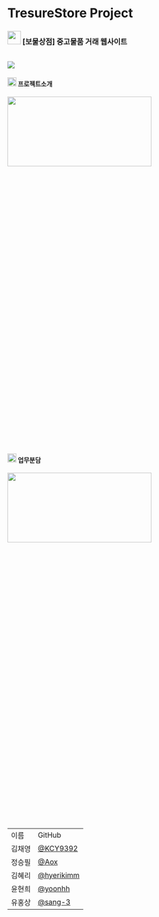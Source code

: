 

# TresureStore Project
### <img src="https://user-images.githubusercontent.com/113049166/222701255-57c223fd-a368-4b50-9652-4ed673b8bbc9.png"  width="30px" height="30px"> [보물상점] 중고물품 거래 웹사이트

<br>
<img src="https://user-images.githubusercontent.com/113049166/222695436-f13080cf-3368-4ac3-bd54-d8d846da79db.png">

<br>

#### <img src="https://user-images.githubusercontent.com/113049166/222699301-ce14e886-186b-4241-91fc-132ba832cbe9.png" width="20px" height="20px"> 프로젝트소개

 <img src="https://user-images.githubusercontent.com/113049166/222696648-d8bdf736-c709-49b7-813b-c4af698b87b2.png" width="80%" height="20%">

<br>

#### <img src="https://user-images.githubusercontent.com/113049166/222700339-680fc1d0-6047-48e2-8f3e-4c55c9916e82.png" width="20px" height="20px"> 업무분담

 <img src="https://user-images.githubusercontent.com/113049166/222700655-f33dfb56-5f10-456e-8dbd-236d120398b9.png" width="80%" height="20%">

<table style="margin-left: auto; margin-right: auto; width: 600px; height: 200px;">
            <tr>
                <td>이름</td>
                <td>GitHub</td>
            </tr>
            <tr>
                <td>김채영</td>
                <td><a href="https://github.com/KCY9392">@KCY9392</a></td>
            </tr>
            <tr>
                <td>정승필</td>
                <td><a href="https://github.com/Ssspil">@Aox</a></td>
            </tr>
            <tr>
                <td>김혜리</td>
                <td><a href="https://github.com/hyerikimm">@hyerikimm</a></td>
            </tr>
            <tr>
                <td>윤현희</td>
                <td><a href="https://github.com/yoonhh">@yoonhh</a></td>
            </tr>
            <tr>
                <td>유홍상</td>
                <td><a href="https://github.com/sang-3">@sang-3</a></td>
            </tr>
  </table>
  
  
    




